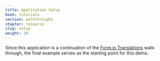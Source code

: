 ```yaml
---
title: Application Setup
book: tutorials
section: walkthroughs
chapter: resource
slug: setup
weight: 20
---
```

Since this application is a continuation of the [Form.io Translations](/tutorials/walkthroughs/translations/) walk-through, the final
example serves as the starting point for this demo.

<div id="step1">
  <script async src="//jsfiddle.net/Formio/yvg8zweh/embed/result,js,html,css/"></script>
</div>


